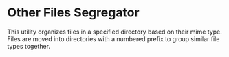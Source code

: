 # Other Files Segregator

This utility organizes files in a specified directory based on their mime type. Files are moved into directories with a numbered prefix to group similar file types together.

